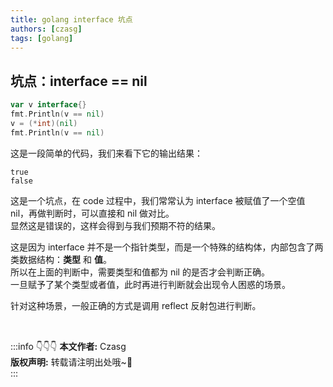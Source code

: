 ```yaml
---
title: golang interface 坑点
authors: [czasg]
tags: [golang]
---
```


<!--truncate-->

## 坑点：interface == nil
```go
var v interface{}
fmt.Println(v == nil)
v = (*int)(nil)
fmt.Println(v == nil)
```
这是一段简单的代码，我们来看下它的输出结果：  
```text
true
false
```

这是一个坑点，在 code 过程中，我们常常认为 interface 被赋值了一个空值 nil，再做判断时，可以直接和 nil 做对比。   
显然这是错误的，这样会得到与我们预期不符的结果。 

这是因为 interface 并不是一个指针类型，而是一个特殊的结构体，内部包含了两类数据结构：**类型** 和 **值**。  
所以在上面的判断中，需要类型和值都为 nil 的是否才会判断正确。  
一旦赋予了某个类型或者值，此时再进行判断就会出现令人困惑的场景。   


针对这种场景，一般正确的方式是调用 reflect 反射包进行判断。


<br/>

:::info 👇👇👇
**本文作者:** Czasg     
**版权声明:** 转载请注明出处哦~👮‍    
:::
